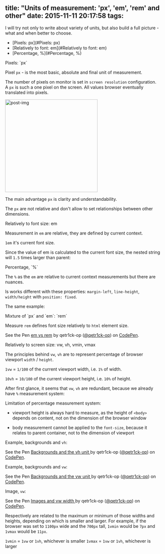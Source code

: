 title: "Units of measurement: 'px', 'em', 'rem' and other"
date: 2015-11-11 20:17:58
tags:
---

I will try not only to write about variety of units, but also build a full picture - what and when better to choose.

<!--more-->


<!-- toc -->

*	[Pixels: px](#Pixels: px)
*	[Relatively to font: em](#Relatively to font: em)
*	[Percentage, %](#Percentage, %)



<a href name="Pixels: px"></a>
<div class="title-block">Pixels: `px`</div>

Pixel `px` - is the most basic, absolute and final unit of measurement.

The number of pixels on monitor is set in `screen resolution` configuration. A `px` is such a one pixel on the screen. All values browser eventually translated into pixels.

<img alt="post-img" src="Pixels-and-Screen-Display.gif" style="height:300px" alt="Pixels and Screen Display">

The main advantage `px` is clarity and understandability.

The `px` are not relative and don't allow to set relationships between other dimensions.

<a href name="Relatively to font size: em"></a>
<div class="title-block">Relatively to font size: em</div>

Measurement in `em` are relative, they are defined by current context.

`1em` it's current font size.

Since the value of em is calculated to the current font size, the nested string will `1.5` times larger than parent:

<script src="https://gist.github.com/qetr1ck-op/2033295d2b1d25c4a2bc.js"></script>

<a href name="Percentage, %"></a>
<div class="title-block">Percentage, `%`</div>

The `%` as the `em` are relative to current context measurements but there are nuances.

Is works different with these properties: `margin-left`, `line-height`, `width/height` with `position: fixed`.

The same example:

<script src="https://gist.github.com/qetr1ck-op/38860ddb14b4c5c9a68c.js"></script>

<a href name="rem, mixture of px and em"></a>
<div class="title-block">Mixture of `px` and `em`: `rem`</div>

Measure `rem` defines font size relatively to `html` element size.

<p data-height="268" data-theme-id="10606" data-slug-hash="bVzVaQ" data-default-tab="result" data-user="qetr1ck-op" class='codepen'>See the Pen <a href='http://codepen.io/qetr1ck-op/pen/bVzVaQ/'>em vs rem</a> by qetr1ck-op (<a href='http://codepen.io/qetr1ck-op'>@qetr1ck-op</a>) on <a href='http://codepen.io'>CodePen</a>.</p>
<script async src="//assets.codepen.io/assets/embed/ei.js"></script>

<a href name="Relatively to screen size: vw, vh, vmin, vmax"></a>
<div class="title-block">Relatively to screen size: vw, vh, vmin, vmax</div>

The principles behind `vw`, `vh` are to represent percentage of browser viewport `width` / `height`.

`1vw` = `1/100` of the current viewport width, i.e. `1%` of width.

`10vh` = `10/100` of the current viewport height, i.e. `10%` of height.

After first glance, it seems that `vw`, `vh` are redundant, because we already have `%` measurement system:

<script src="https://gist.github.com/qetr1ck-op/a6900f35b0330f044a82.js"></script>

Limitation of percentage measurement system:

*	viewport height is always hard to measure, as the height of `<body>` depends on content, not on the dimension of the browser window

*	body measurement cannot be applied to the `font-size`, because it relates to parent container, not to the dimension of viewport

Example, backgrounds and `vh`:

<p data-height="268" data-theme-id="10606" data-slug-hash="ZbdWvp" data-default-tab="result" data-user="qetr1ck-op" class='codepen'>See the Pen <a href='http://codepen.io/qetr1ck-op/pen/ZbdWvp/'>Backgrounds and the vh unit </a> by qetr1ck-op (<a href='http://codepen.io/qetr1ck-op'>@qetr1ck-op</a>) on <a href='http://codepen.io'>CodePen</a>.</p>
<script async src="//assets.codepen.io/assets/embed/ei.js"></script>

Example, backgrounds and `vw`:

<p data-height="268" data-theme-id="10606" data-slug-hash="xwoVPX" data-default-tab="result" data-user="qetr1ck-op" class='codepen'>See the Pen <a href='http://codepen.io/qetr1ck-op/pen/xwoVPX/'>Backgrounds and the vw unit </a> by qetr1ck-op (<a href='http://codepen.io/qetr1ck-op'>@qetr1ck-op</a>) on <a href='http://codepen.io'>CodePen</a>.</p>
<script async src="//assets.codepen.io/assets/embed/ei.js"></script>

Image, `vw`:

<p data-height="268" data-theme-id="10606" data-slug-hash="bVPpaX" data-default-tab="result" data-user="qetr1ck-op" class='codepen'>See the Pen <a href='http://codepen.io/qetr1ck-op/pen/bVPpaX/'>Images and vw width </a> by qetr1ck-op (<a href='http://codepen.io/qetr1ck-op'>@qetr1ck-op</a>) on <a href='http://codepen.io'>CodePen</a>.</p>
<script async src="//assets.codepen.io/assets/embed/ei.js"></script>

Respectively are related to the maximum or minimum of those widths and heights, depending on which is smaller and larger. For example, if the browser was set to `1100px` wide and the `700px` tall, `1vmin` would be `7px` and `1vmax` would be `11px`.

`1vmin` = `1vw` or `1vh`, whichever is smaller
`1vmax` = `1vw` or `1vh`, whichever is larger